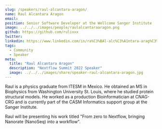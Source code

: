 ```yaml
---
slug: /speakers/raul-alcantara-aragon/
name: Raul Alcantara Aragon
email:
position: Senior Software Developer at the Wellcome Sanger Institute
image: ../../../images/people/raulalcantaraaragon.png
github: https://github.com/rulixxx
twitter:
linkedin: https://www.linkedin.com/in/ra%C3%BAl-alc%C3%A1ntara-arag%C3%B3n-846a0452/
tags:
  - Community
  - Speaker
meta:
  title: "Raul Alcantara Aragon"
  description: "Nextflow Summit 2022 Speaker"
  image: ../../../images/share/speaker-raul-alcantara-aragon.jpg
---
```

Raul is a physics graduate from ITESM in Mexico. He obtained an MS in Biophysics from Washington University St. Louis, where he studied protein structural models. He worked as a production Bioinformatician at CNAG-CRG and is currently part of the CASM Informatics support group at the Sanger Institute.

Raul will be presenting his work titled "From zero to Nextflow, bringing Nanorate (NanoSeq) into a workflow".
